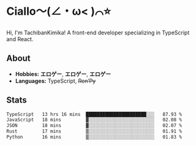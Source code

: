 # Ciallo～(∠・ω< )⌒⭐️

Hi, I'm TachibanKimika! A front-end developer specializing in TypeScript and React.

## About
- **Hobbies:** **エロゲー**, **エロゲー**, **エロゲー**
- **Languages:** TypeScript, ~~Ren’Py~~

## Stats
<!--START_SECTION:waka-->

```txt
TypeScript   13 hrs 16 mins  ██████████████████████░░░   87.93 %
JavaScript   18 mins         ▓░░░░░░░░░░░░░░░░░░░░░░░░   02.08 %
JSON         18 mins         ▓░░░░░░░░░░░░░░░░░░░░░░░░   02.07 %
Rust         17 mins         ▒░░░░░░░░░░░░░░░░░░░░░░░░   01.91 %
Python       16 mins         ▒░░░░░░░░░░░░░░░░░░░░░░░░   01.83 %
```

<!--END_SECTION:waka-->

<!-- ![Metrics](https://metrics.lecoq.io/TachibanaKimika?template=classic&base.activity=0&base.community=0&base.repositories=0&languages=1&isocalendar=1&isocalendar.duration=half-year&languages.limit=8&languages.sections=most-used&languages.colors=github&languages.threshold=0%25&languages.indepth=false&languages.recent.load=300&languages.recent.days=14&config.timezone=Asia%2FShanghai)
 -->
